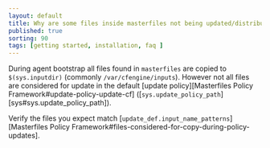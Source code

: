 ```yaml
---
layout: default
title: Why are some files inside masterfiles not being updated/distributed?
published: true
sorting: 90
tags: [getting started, installation, faq ]
---
```


During agent bootstrap all files found in `masterfiles` are copied to
`$(sys.inputdir)` (commonly `/var/cfengine/inputs`). However not all files are
considered for update in the default
[update policy][Masterfiles Policy Framework#update-policy-update-cf]
([`sys.update_policy_path`][sys#sys.update_policy_path]).

Verify the files you expect match
[`update_def.input_name_patterns`][Masterfiles Policy Framework#files-considered-for-copy-during-policy-updates].
